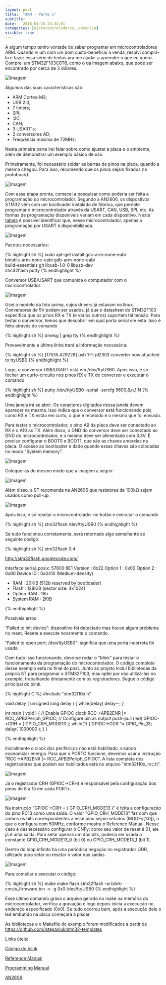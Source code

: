 ```yaml
---
layout: post
title:  "ARM - Parte 1"
subtitle:
date:   2016-01-15 23:34:01
categories: [microcontroladores, potencia]
visible: true
---
```


A algum tempo tenho vontade de saber programar em microcontroladores ARM.
Quando vi um com um bom custo-benefício a venda, resolvi comprá-lo e fazer essa série de 
textos pra me ajudar a aprender o que eu quero. Comprei um STM32F103C8T6,
como o da imagem abaixo, que pode ser encontrado por cerca de 3 dólares.

<p class="center"><img src="../../../../../files/arm1/fig3.jpg" alt="Imagem" /></p>

Algumas das suas características são:  
- ARM Cortex-M3;  
- USB 2.0;  
- 7 timers;  
- SPI;  
- I2C;  
- CAN;  
- 3 USART's;  
- 2 conversores AD;  
- Frequência máxima de 72MHz;  

Nesta primeira parte irei falar sobre como ajustar a placa e o ambiente, além de demonstrar um exemplo básico de uso.

Primeiramente, foi necessário soldar as barras de pinos na placa, quando a mesma chegou. 
Para isso, recomendo que os pinos sejam fixados na protoboard.

<p class="center"><img src="../../../../../files/arm1/fig2.jpg" alt="Imagem" /></p>

Com essa etapa pronta, comecei a pesquisar como poderia ser feita a programação do microcontrolador. 
Segundo a AN2606, os dispostivos STM32 vêm com um bootloader instalado de fábrica, que permite programar o microcontrolador 
através da USART, CAN, USB, SPI, etc. As formas de programação disponíveis variam em cada dispositivo. 
Nesta <a href="http://www.st.com/web/en/resource/technical/document/application_note/CD00167594.pdf#page=21&zoom=auto,-109,508">tabela</a>
é possível identificar que, nesse microcontrolador, apenas a programação por USART é disponibilizada.

<p class="center"><img src="../../../../../files/arm1/table_embedded_bootloader.png" alt="Imagem" /></p>

Pacotes necessários:

{% highlight sh %}
sudo apt-get install gcc-arm-none-eabi \
binutils-arm-none-eabi gdb-arm-none-eabi \
build-essentials git libusb-1.0-0 libusb-dev \
stm32flash putty
{% endhighlight %}

Conversor USB/USART que comunica o computador com o microcontrolador:

<p class="center"><img src="../../../../../files/arm1/usb-usart.jpg" alt="Imagem" /></p>

Usei o modelo da foto acima, cujos drivers já estavam no linux. 
Conversores de 5V podem ser usados, já que o datasheet do STM32F103 especifica que os pinos RX e TX (e vários outros) suportam tal tensão.
Para testar o conversor, temos que descobrir em qual porta serial ele está. Isso é feito através do comando 

{% highlight sh %}
dmesg | grep tty
{% endhighlight %}

Provavelmente a última linha trará a informação necessária:

{% highlight sh %}
[17535.429228] usb 1-1: pl2303 converter now attached to ttyUSB0
{% endhighlight %}

Logo, o conversor USB/USART está em /dev/ttyUSB0. Após isso, é só fechar um curto-circuito nos pinos RX e TX do conversor e executar o comando

{% highlight sh %}
putty /dev/ttyUSB0 -serial -sercfg 9600,8,n,1,N
{% endhighlight %}

Uma janela irá se abrir. Os caracteres digitados nessa janela devem aparecer na mesma.
Isso indica que o conversor está funcionando pois, como RX e TX estão em curto, o que é recebido é o mesmo que foi enviado.

Para testar o microcontrolador, o pino A9 da placa deve ser conectado ao RX e o A10 ao TX. 
Além disso, o GND do conversor deve ser conectado ao GND do microcontrolador, e o mesmo deve ser alimentado com 3.3V. 
É preciso configurar o BOOT0 e BOOT1, que são as chaves amarelas na placa. O acesso ao bootloader é dado quando essas
chaves são colocadas no modo "System memory".

<p class="center"><img src="../../../../../files/arm1/boot_modes.png" alt="Imagem" /></p>

Coloque-as do mesmo modo que a imagem a seguir:

<p class="center"><img src="../../../../../files/arm1/boot0_boot1_config.jpg" alt="Imagem" /></p>

Além disso, a ST recomenda na AN2606 que resistores de 100kΩ sejam usados como pull-up.

<p class="center"><img src="../../../../../files/arm1/usart_connection.png" alt="Imagem" /></p>

Após isso, é só resetar o microcontrolador no botão e executar o comando

{% highlight sh %}
stm32flash /dev/ttyUSB0
{% endhighlight %}

Se tudo funcionou corretamente, será retornado algo semelhante ao seguinte código:

{% highlight sh %}
stm32flash 0.4

http://stm32flash.googlecode.com/

Interface serial_posix: 57600 8E1
Version      : 0x22
Option 1     : 0x00
Option 2     : 0x00
Device ID    : 0x0410 (Medium-density)
- RAM        : 20KiB  (512b reserved by bootloader)
- Flash      : 128KiB (sector size: 4x1024)
- Option RAM : 16b
- System RAM : 2KiB

{% endhighlight %}

Possíveis erros:

“Failed to init device”: dispositivo foi detectado mas houve algum problema no reset. Resete e execute novamente o comando.

“Failed to open port: /dev/ttyUSB0": significa que uma porta incorreta foi usada.

Com tudo isso funcionando, deve-se rodar o "blink" para testar o funcionamento da programação do microcontrolador.
O código completo desse exemplo está no final do post. Junto ao projeto incluí bibliotecas da própria ST para programar o STM32F103,
mas optei por não utilizá-las no exemplo, trabalhando diretamente com os registradores. Segue o código principal do blink.

{% highlight C %}
#include "stm32f10x.h"

void delay ( unsigned long delay ) {
    while(delay) delay--;
}

int main ( void ) {
    // Enable GPIOC clock
    RCC->APB2ENR |= RCC_APB2Periph_GPIOC;
    // Configure pin as output push-pull (led)
    GPIOC->CRH = ( GPIO_CRH_MODE13 );
    while(1) {
        GPIOC->ODR ^= GPIO_Pin_13;
        delay( 1000000 );
    }
}

{% endhighlight %}

Inicialmente o clock dos periféricos não está habilitado, visando economizar energia.
Para que o PORTC funcione, devemos usar a instrução "RCC->APB2ENR |= RCC_APB2Periph_GPIOC".
A lista completa dos registradores que podem ser habilitados está no arquivo "stm32f10x_rcc.h".

<p class="center"><img src="../../../../../files/arm1/APB2RSTR.png" alt="Imagem" /></p>

Já o registrador CRH (GPIOC->CRH) é responsável pela configuração dos pinos de 8 a 15 em cada PORTx.
<p class="center"><img src="../../../../../files/arm1/crh.png" alt="Imagem" /></p>
Na instrução "GPIOC->CRH = ( GPIO_CRH_MODE13 )" é feita a configuração do pino PC13 como uma saída. 
O valor "GPIO_CRH_MODE13" faz com que ambos os bits correspondentes a esse pino sejam setados (MODEy[1:0]),
o que o configura com 50MHz, conforme mostra o Reference Manual. 
Nesse caso é desnecessário configurar o CNFy: como seu valor de reset é 01, ele já é uma saída.
Para setar apenas um dos bits, poderia ser usada a constante GPIO_CRH_MODE13_0 (bit 0)
ou GPIO_CRH_MODE13_1 (bit 1). 

Dentro do loop infinito há uma periódica negação no registrador ODR, utilizado
para setar ou resetar o valor das saídas.

<p class="center"><img src="../../../../../files/arm1/odr.png" alt="Imagem" /></p>

Para compilar e executar o código:

{% highlight sh %}
make
make flash
stm32flash -w blink-cmsis_firmware.bin -v -g 0x0 /dev/ttyUSB0
{% endhighlight %}

Esse último comando grava o arquivo gerado no make na memória do microcontrolador,
verifica a gravação e logo depois inicia a execução no endereço especificado (0x0).
Se tudo ocorreu bem, após a execução dele o led embutido na placa começará a piscar.

As bibliotecas e o Makefile do exemplo foram modificados a partir de https://github.com/istepaniuk/stm32-templates

Links úteis:

<a href="https://github.com/marcohab/stm32f103c8t6_blink">Código do blink</a>

<a href="http://www.st.com/web/en/resource/technical/document/reference_manual/DM00031020.pdf">Reference Manual</a>

<a href="http://www.st.com/web/en/resource/technical/document/programming_manual/CD00228163.pdf">Programming Manual</a>

<a href="http://www.st.com/web/en/resource/technical/document/application_note/CD00167594.pdf">AN2606</a>
